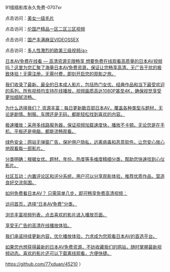 91插插影库永久免费-0707xr


点击访问：<a href="https://tfda.pages.dev/">美女一级毛片</a>

点击访问：<a href="https://fdhf-454.pages.dev/">伦国产精品一区二区三区视频</a>

点击访问：<a href="https://rtj-3zo.pages.dev/">国产丰满麻豆VIDEOSSEX</a>

点击访问：<a href="https://bered.pages.dev/">多人性激烈的欧美三级视频/a>


日本AV免费在线看 — 高清资源无限畅享
想要免费在线观看高质量的日本AV视频吗？这里为您汇聚了海量日本AV免费资源，保证让您畅享高清、无广告干扰的极致体验！无需注册，无需付费，即刻开启您的观影之旅。

我们收录了最新、最全的日本成人影片，包括热门女优、经典作品和当下最受欢迎的系列。所有视频均支持在线播放，视频画质高达1080P甚至4K，确保视觉享受更加细腻流畅。

为什么选择我们？
资源丰富：每日更新数百部日本AV，覆盖各种类型与题材，无论是剧情、制服、车牌还是无码，都能轻松找到喜欢的内容。

极速播放：采用多线路服务器，保证视频加载速度快，播放不卡顿。无论您是在手机、平板还是电脑，都能流畅观看。

绿色安全：网站无弹窗广告，保护用户隐私，远离病毒和恶意软件。让您安心放心地观看每一部影片。

分类明确：根据女优、题材、年份、热度等多维度精细分类，帮助您快速找到心仪影片。

社区互动：内置评论区和评分系统，用户可以分享观影体验，推荐优质作品，营造良好交流氛围。

如何免费看日本AV？
只需简单几步，即可畅享免费高清视频：

访问首页，选择“日本AV免费”分类。

浏览丰富视频列表，点击喜欢的影片进入播放页面。

享受无广告的高清在线播放体验。

我们承诺持续更新内容，优化播放体验，力求成为您观看日本AV的首选平台。

如果您也想获得最新的日本AV免费资源，不妨收藏我们的网站，随时掌握最新视频动态。喜欢的影片还可以下载离线观看，方便快捷。



<span style="display:none;">[Canonical link]( https://github.com/77xduan/45210 ）</span>
